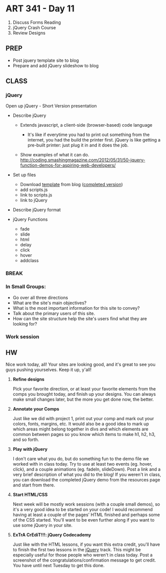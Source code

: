 ART 341 - Day 11
=======================

1. Discuss Forms Reading
2. jQuery Crash Course
3. Review Designs


PREP
---------------------------------------
- Post jquery template site to blog
- Prepare and add jQuery slideshow to blog


CLASS
---------------------------------------




### jQuery
Open up jQuery - Short Version presentation

- Describe jQuery
	- Extends javascript, a client-side (browser-based) code language
		- It's like if everytime you had to print out something from the internet, you had the build the printer first. jQuery is like getting a pre-built printer: just plug it in and it does the job.
		
	- Show examples of what it can do.
		http://coding.smashingmagazine.com/2012/05/31/50-jquery-function-demos-for-aspiring-web-developers/

- Set up files
	- Download [template](http://teaching.thomhines.com/resources/jquery_template_empty.zip) from blog ([completed version](http://teaching.thomhines.com/resources/jquery_template_complete.zip))
	- add scripts.js
	- link to scripts.js
	- link to jQuery


- Describe jQuery format

- jQuery Functions
	- fade
	- slide
	- html
	- delay
	- click
	- hover
	- addclass



### BREAK

### In Small Groups:
- Go over all three directions
- What are the site's main objectives?
- What is the most important information for this site to convey?
- Talk about the primary users of this site.
- How can the site structure help the site's users find what they are looking for?





### Work session




HW
---------------------------------------

Nice work today, all! Your sites are looking good, and it's great to see you guys pushing yourselves. Keep it up, y'all!


1. **Refine designs**

	Pick your favorite direction, or at least your favorite elements from the comps you brought today, and finish up your designs. You can always make small changes later, but the more you get done now, the better.

2. **Annotate your Comps**

	Just like we did with project 1, print out your comp and mark out your colors, fonts, margins, etc. It would also be a good idea to mark up which areas might belong together in divs and which elements are common between pages so you know which items to make h1, h2, h3, and so forth.

3. **Play with jQuery**

	I don't care what you do, but do something fun to the demo file we worked with in class today. Try to use at least two events (eg. hover, click), and a couple animations (eg. fadeIn, slideDown). Post a link and a very brief description of what you did to the blog! If you weren't in class, you can download the completed jQuery demo from the resources page and start from there.

4. **Start HTML/CSS**

	Next week will be mostly work sessions (with a couple small demos), so it's a very good idea to be started on your code! I would recommend having at least a couple of the pages' HTML finished and perhaps some of the CSS started. You'll want to be even further along if you want to use some jQuery in your site.

5. **ExTrA CrEdiT!!!: jQuery Codecademy**

	Just like with the HTML lessons, if you want this extra credit, you'll have to finish the first two lessons in the [jQuery](http://www.codecademy.com/en/tracks/jquery) track. This might be especially useful for those people who weren't in class today. Post a screenshot of the congratulations/confirmation message to get credit. You have until next Tuesday to get this done.


	
	